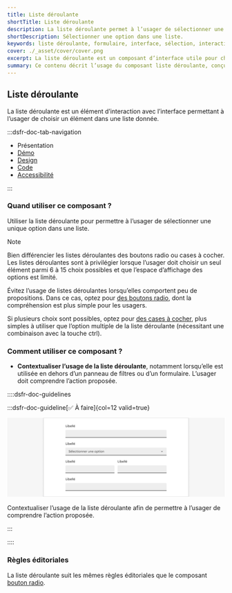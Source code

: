 ```yaml
---
title: Liste déroulante
shortTitle: Liste déroulante
description: La liste déroulante permet à l’usager de sélectionner une option unique parmi un ensemble de choix dans un espace limité.
shortDescription: Sélectionner une option dans une liste.
keywords: liste déroulante, formulaire, interface, sélection, interaction, design system, UX, UI, accessibilité, boutons radio, cases à cocher
cover: ./_asset/cover/cover.png
excerpt: La liste déroulante est un composant d’interface utile pour choisir un seul élément parmi plusieurs dans un espace restreint. Elle est recommandée entre 6 et 15 options.
summary: Ce contenu décrit l’usage du composant liste déroulante, conçu pour permettre à l’usager de sélectionner une seule option dans une liste lorsque l’espace est contraint. Il explique dans quels cas l’utiliser ou non, en comparaison avec les boutons radio ou les cases à cocher, selon le nombre de choix proposés. Des recommandations sont également données pour bien contextualiser son usage dans une interface et suivre les règles éditoriales adaptées. Ce guide s’adresse aux concepteurs d’interfaces soucieux de l’ergonomie et de la compréhension utilisateur.
---
```


## Liste déroulante

La liste déroulante est un élément d’interaction avec l’interface permettant à l’usager de choisir un élément dans une liste donnée.

:::dsfr-doc-tab-navigation

- Présentation
- [Démo](./demo/index.md)
- [Design](./design/index.md)
- [Code](./code/index.md)
- [Accessibilité](./accessibility/index.md)

:::

### Quand utiliser ce composant ?

Utiliser la liste déroulante pour permettre à l’usager de sélectionner une unique option dans une liste.

> [!NOTE]
> Bien différencier les listes déroulantes des boutons radio ou cases à cocher. Les listes déroulantes sont à privilégier lorsque l’usager doit choisir un seul élément parmi 6 à 15 choix possibles et que l’espace d’affichage des options est limité.

Évitez l’usage de listes déroulantes lorsqu’elles comportent peu de propositions. Dans ce cas, optez pour [des boutons radio](../../../radio/_part/doc/index.md), dont la compréhension est plus simple pour les usagers.

Si plusieurs choix sont possibles, optez pour [des cases à cocher](../../../checkbox/_part/doc/index.md), plus simples à utiliser que l’option multiple de la liste déroulante (nécessitant une combinaison avec la touche ctrl).

### Comment utiliser ce composant ?

- **Contextualiser l’usage de la liste déroulante**, notamment lorsqu’elle est utilisée en dehors d’un panneau de filtres ou d’un formulaire. L’usager doit comprendre l’action proposée.

::::dsfr-doc-guidelines

:::dsfr-doc-guideline[✅ À faire]{col=12 valid=true}

![À faire](./_asset/use/do-1.png)

Contextualiser l’usage de la liste déroulante afin de permettre à l’usager de comprendre l’action proposée.

:::

::::

### Règles éditoriales

La liste déroulante suit les mêmes règles éditoriales que le composant [bouton radio](../../../radio/_part/doc/index.md).
